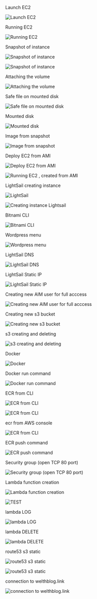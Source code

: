 
Launch EC2

![Launch EC2](./images/1launchEC2.jpg)

Running EC2

![ Running EC2 ](./images/2runningEC2.jpg)

Snapshot of instance

![ Snapshot of instance ](./images/3SnapShot1.jpg)

![ Snapshot of instance ](./images/3_1SnapShot1.jpg)

Attaching the volume

![ Attaching the volume ](./images/4AttachVol.jpg)

Safe file on mounted disk

![Safe file on mounted disk](./images/5_1safeFIleOnMountDisk.jpg)

Mounted disk

![ Mounted disk ](./images/5_2MountedDisk.jpg)

Image from snapshot 

![ Image from snapshot ](./images/5_3Image_from_snapshot_1.jpg)

Deploy EC2 from AMI

![ Deploy EC2 from AMI ](./images/5_4New_EC2_fromAMI.jpg)

![ Running EC2 , created from AMI ](./images/5_5RunningNew_EC2_fromAMI.jpg )

LightSail creating instance
 
![ LightSail ](./images/6_1LightSail.jpg )

![ Creating instance Lightsail ](./images/6_2LightSail.jpg)

Bitnami CLI

![ Bitnami CLI ](./images/6_3LightSail.jpg)

Wordpress menu

![ Wordpress menu ](./images/6_3LightSailWordPress.jpg)

LightSail DNS

![ LightSail DNS ](./images/6_4LightSailDNS.jpg)

LightSail Static IP

![ LightSail Static IP ](./images/6_4LightSailStaticIP.jpg)

Creating new AIM user for full acccess

![ Creating new AIM user for full acccess ](./images/7_createAIM_user_1.jpg)

Creating new s3 bucket

![ Creating new s3 bucket ](./images/7_new_bucket_CLI.jpg)

s3 creating and deleting

![ s3 creating and deleting ](./images/7_s3_create_delete.jpg)

Docker 

![ Docker](./images/7_Xdocker_Start.jpg)

Docker run command 

![ Docker run command  ](./images/8_docker_run_.jpg)

ECR from CLI

![ ECR from CLI ](./images/8_ecr1.jpg)

![  ECR from CLI ](./images/8_ecr2.jpg) 

ecr from AWS console

![  ECR from CLI ](./images/8_ecrAws.jpg)

ECR push command

![ ECR push command ](./images/8_ecrPush.jpg)

Security group (open TCP 80 port)

![ Security group (open TCP 80 port) ](./images/8_SG_AWSt.jpg)

Lambda function creation

![ Lambda function creation ](./images/9_lambda_Func.jpg)

![ TEST ](./images/9_lambda_Func2.jpg)

lambda LOG

![ lambda LOG ](./images/9_lambda_LOG.jpg)

lambda DELETE

![ lambda DELETE ](./images/9_lambda_Del.jpg)

route53 s3 static

![ route53 s3 static ](./images/9_route53_s3_static2.jpg)

![ route53 s3 static ](./images/9_s3_static_1.jpg)

connection to welthblog.link

![ connection to welthblog.link ](./images/9_route53_s3_static_1.jpg)
